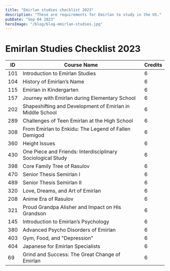 ```yaml
---
title: "Emirlan studies checklist 2023"
description: "These are requirements for Emirlan to study in the US."
pubDate: "Sep 04 2023"
heroImage: "/blog/blog-emirlan-studies.jpg"
---
```


# Emirlan Studies Checklist 2023

| ID  | Course Name                                                 | Credits |
| --- | ----------------------------------------------------------- | ------- |
| 101 | Introduction to Emirlan Studies                             | 6       |
| 104 | History of Emirlan’s Name                                   | 6       |
| 115 | Emirlan in Kindergarten                                     | 6       |
| 157 | Journey with Emirlan during Elementary School               | 6       |
| 202 | Shapeshifting and Development of Emirlan in Middle School   | 6       |
| 289 | Challenges of Teen Emirlan at the High School               | 6       |
| 308 | From Emirlan to Enkidu: The Legend of Fallen Demigod        | 6       |
| 360 | Height Issues                                               | 6       |
| 430 | One Piece and Friends: Interdisciplinary Sociological Study | 6       |
| 398 | Core Family Tree of Rasulov                                 | 6       |
| 470 | Senior Thesis Semirlan I                                    | 6       |
| 489 | Senior Thesis Semirlan II                                   | 6       |
| 320 | Love, Dreams, and Art of Emirlan                            | 6       |
| 208 | Anime Era of Rasulov                                        | 6       |
| 321 | Proud Grandpa Alisher and Impact on His Grandson            | 6       |
| 145 | Introduction to Emirlan’s Psychology                        | 6       |
| 380 | Advanced Psycho Disorders of Emirlan                        | 6       |
| 403 | Gym, Food, and "Depression"                                 | 6       |
| 404 | Japanese for Emirlan Specialists                            | 6       |
| 69  | Grind and Success: The Great Change of Emirlan              | 6       |
